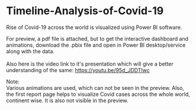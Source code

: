 # Timeline-Analysis-of-Covid-19
Rise of Covid-19 across the world is visualized using Power BI software. 

For preview, a pdf file is attached, but to get the interactive dashboard and animations, download the .pbix file and open in Power BI desktop/service along with the data.
<br><br>
Also here is the video link to it's presentation which will give a better understanding of the same: https://youtu.be/95d_JDDTlwc

Note:<br>
Various animations are used, which can not be seen in the preview. 
Also, the first report page helps to visualize Covid cases across the whole world, continent wise. It is also not visible in the preview.
